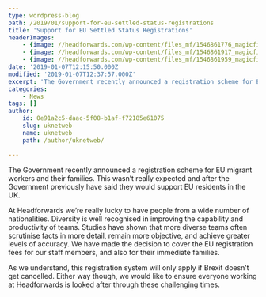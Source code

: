 ```yaml
---
type: wordpress-blog
path: /2019/01/support-for-eu-settled-status-registrations
title: 'Support for EU Settled Status Registrations'
headerImages:
    - {image: //headforwards.com/wp-content/files_mf/1546861776_magicfields_header_image_image_1_1.jpg, text: ""}
    - {image: //headforwards.com/wp-content/files_mf/1546861917_magicfields_header_image_image_2_1.jpg, text: ""}
    - {image: //headforwards.com/wp-content/files_mf/1546861959_magicfields_header_image_image_3_1.jpg, text: ""}
date: '2019-01-07T12:15:50.000Z'
modified: '2019-01-07T12:37:57.000Z'
excerpt: 'The Government recently announced a registration scheme for EU migrant workers and their families. This wasn’t really expected and after the Government previously have said they would support EU residents in the UK. At Headforwards we’re really lucky to have people from a wide number of nationalities. Diversity is well recognised in improving the capability …'
categories:
    - News
tags: []
author:
    id: 0e91a2c5-daac-5f08-b1af-f72185e61075
    slug: uknetweb
    name: uknetweb
    path: /author/uknetweb/

---
```

The Government recently announced a registration scheme for EU migrant workers and their families. This wasn’t really expected and after the Government previously have said they would support EU residents in the UK.

At Headforwards we’re really lucky to have people from a wide number of nationalities. Diversity is well recognised in improving the capability and productivity of teams. Studies have shown that more diverse teams often scrutinise facts in more detail, remain more objective, and achieve greater levels of accuracy. We have made the decision to cover the EU registration fees for our staff members, and also for their immediate families.

As we understand, this registration system will only apply if Brexit doesn’t get cancelled. Either way though, we would like to ensure everyone working at Headforwards is looked after through these challenging times.

